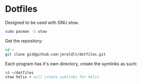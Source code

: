 # Dotfiles

Designed to be used with GNU _stow_.

```bash
sudo pacman -S stow
```

Get the repository:
```bash
cd ~
git clone git@github.com:jeraldlt/dotfiles.git
```
Each program has it's own directory, create the symlinks as such:
```bash
cd ~/dotfiles
stow helix # will create symlinks for helix
```
